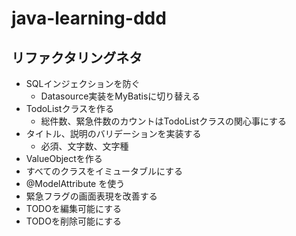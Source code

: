 # java-learning-ddd

## リファクタリングネタ
- SQLインジェクションを防ぐ
  - Datasource実装をMyBatisに切り替える
- TodoListクラスを作る
  - 総件数、緊急件数のカウントはTodoListクラスの関心事にする
- タイトル、説明のバリデーションを実装する
  - 必須、文字数、文字種
- ValueObjectを作る
- すべてのクラスをイミュータブルにする
- @ModelAttribute を使う
- 緊急フラグの画面表現を改善する
- TODOを編集可能にする
- TODOを削除可能にする